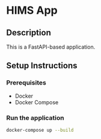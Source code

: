 # HIMS App

## Description
This is a FastAPI-based application.

## Setup Instructions

### Prerequisites
- Docker
- Docker Compose

### Run the application
```bash
docker-compose up --build
